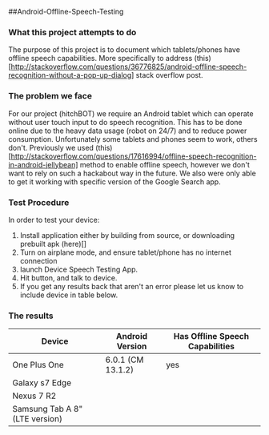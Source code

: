 ##A n d r o i d - O f f l i n e - S p e e c h - T e s t i n g  

### What this project attempts to do

The purpose of this project is to document which tablets/phones have offline
speech capabilities. More specifically to address (this)[http://stackoverflow.com/questions/36776825/android-offline-speech-recognition-without-a-pop-up-dialog] stack overflow post.

### The problem we face

For our project (hitchBOT) we require an Android tablet which can operate without user touch input to do speech recognition. This has to be done online due to the heavy data usage (robot on 24/7) and to reduce power consumption. Unfortunately some tablets and phones seem to work, others don't. Previously we used (this)[http://stackoverflow.com/questions/17616994/offline-speech-recognition-in-android-jellybean] method to enable offline speech, however we don't want to rely on such a hackabout way in the future. We also were only able to get it working with specific version of the Google Search app.
 
### Test Procedure

In order to test your device:

1. Install application either by building from source, or downloading prebuilt apk (here)[]
2. Turn on airplane mode, and ensure tablet/phone has no internet connection
3. launch Device Speech Testing App.
4. Hit button, and talk to device.
5. If you get any results back that aren't an error please let us know to include device in table below.

### The results

| Device  | Android Version  | Has Offline Speech Capabilities  |
|---|---|---|
| One Plus One  | 6.0.1 (CM 13.1.2)  | yes  |
| Galaxy s7 Edge  |   |   |
| Nexus 7 R2  |   |   |
| Samsung Tab A 8" (LTE version)  |   |   |
